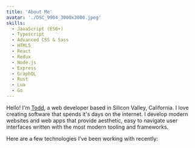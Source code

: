 ```yaml
---
title: 'About Me'
avatar: './DSC_9904_3000x3000.jpeg'
skills:
  - JavaScript (ES6+)
  - Typescript
  - Advanced CSS & Sass
  - HTML5
  - React
  - Redux
  - Node.js
  - Express
  - GraphQL
  - Rust
  - Lua
  - Go
---
```


Hello! I'm [Todd]("https://github.com/toddmath", 'Github'), a web developer based in Silicon Valley, California. I love creating software that spends it's days on the internet. I develop modern websites and web apps that provide aesthetic, easy to navigate user interfaces written with the most modern tooling and frameworks.

Here are a few technologies I've been working with recently:
